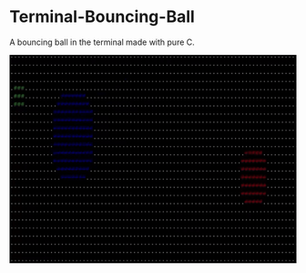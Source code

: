 # Terminal-Bouncing-Ball
A bouncing ball in the terminal made with pure C.



![Balls_Bouncing](https://github.com/HensyRodriguez/Terminal-Bouncing-Ball/blob/main/Balls_Bouncing.gif)

